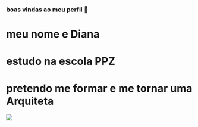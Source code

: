### boas vindas ao meu perfil 🥇
# meu nome e Diana 
# estudo na escola PPZ 
# pretendo me formar e me tornar uma Arquiteta 
![](https://media1.tenor.com/m/cS2O4bhrjLkAAAAd/happy-pleased.gif)
